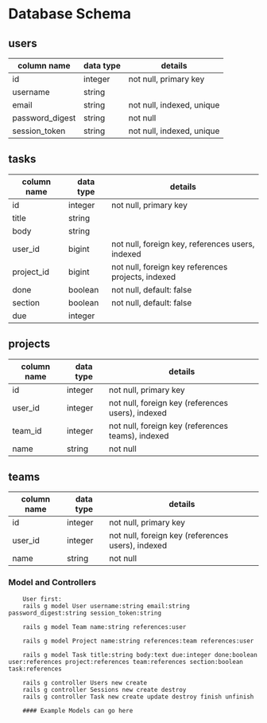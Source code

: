 # Database Schema

## users
column name     | data type | details
----------------|-----------|-----------------------
id              | integer   | not null, primary key
username        | string    |
email           | string    | not null, indexed, unique
password_digest | string    | not null
session_token   | string    | not null, indexed, unique

## tasks
column name | data type | details
------------|-----------|-----------------------
id          | integer   | not null, primary key
title       | string    |
body        | string    |
user_id     | bigint    | not null, foreign key, references users, indexed
project_id  | bigint    | not null, foreign key references projects, indexed
done        | boolean   | not null, default: false
section     | boolean   | not null, default: false
due         | integer   |

## projects
column name | data type | details
------------|-----------|-----------------------
id          | integer   | not null, primary key
user_id     | integer   | not null, foreign key (references users), indexed
team_id     | integer   | not null, foreign key (references teams), indexed
name        | string    | not null

## teams
column name | data type | details
------------|-----------|-----------------------
id          | integer   | not null, primary key
user_id     | integer   | not null, foreign key (references users), indexed
name        | string    | not null



### Model and Controllers
        User first:
        rails g model User username:string email:string password_digest:string session_token:string

        rails g model Team name:string references:user

        rails g model Project name:string references:team references:user

        rails g model Task title:string body:text due:integer done:boolean user:references project:references team:references section:boolean task:references

        rails g controller Users new create
        rails g controller Sessions new create destroy
        rails g controller Task new create update destroy finish unfinish

        #### Example Models can go here
